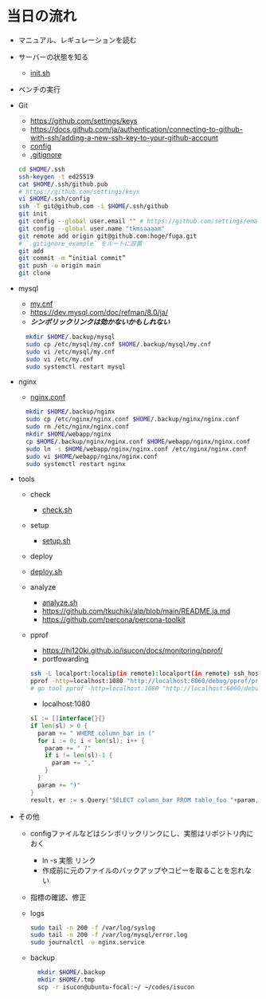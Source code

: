 # 当日の流れ

- マニュアル、レギュレーションを読む
- サーバーの状態を知る
  - [init.sh](init.sh)
- ベンチの実行
- Git
  - <https://github.com/settings/keys>
  - <https://docs.github.com/ja/authentication/connecting-to-github-with-ssh/adding-a-new-ssh-key-to-your-github-account>
  - [config](.ssh/config)
  - [.gitignore](.gitignore_example)

  ```bash
  cd $HOME/.ssh
  ssh-keygen -t ed25519
  cat $HOME/.ssh/github.pub
  # https://github.com/settings/keys
  vi $HOME/.ssh/config
  ssh -T git@github.com -i $HOME/.ssh/github
  git init
  git config --global user.email "" # https://github.com/settings/emails
  git config --global user.name "tkmsaaaam"
  git remote add origin git@github.com:hoge/fuga.git
  # `.gitignore_example` をルートに設置
  git add
  git commit -m “initial commit”
  git push -u origin main
  git clone
  ```

- mysql
  - [my.cnf](mysql/my.cnf)
  - <https://dev.mysql.com/doc/refman/8.0/ja/>
  - ***シンボリックリンクは効かないかもしれない***

  ```bash
    mkdir $HOME/.backup/mysql
    sudo cp /etc/mysql/my.cnf $HOME/.backup/mysql/my.cnf
    sudo vi /etc/mysql/my.cnf
    sudo vi /etc/my.cnf
    sudo systemctl restart mysql
  ```

- nginx
  - [nginx.conf](nginx/nginx.conf)

  ```bash
    mkdir $HOME/.backup/nginx
    sudo cp /etc/nginx/nginx.conf $HOME/.backup/nginx/nginx.conf
    sudo rm /etc/nginx/nginx.conf
    mkdir $HOME/webapp/nginx
    cp $HOME/.backup/nginx/nginx.conf $HOME/webapp/nginx/nginx.conf
    sudo ln -s $HOME/webapp/nginx/nginx.conf /etc/nginx/nginx.conf
    sudo vi $HOME/webapp/nginx/nginx.conf
    sudo systemctl restart nginx
  ```

- tools
  - check
    - [check.sh](check.sh)
  - setup
    - [setup.sh](setup.sh)
  - deploy
  - [deploy.sh](deploy.sh)
  - analyze
    - [analyze.sh](analyze.sh)
    - <https://github.com/tkuchiki/alp/blob/main/README.ja.md>
    - <https://github.com/percona/percona-toolkit>
  - pprof
    - <https://hi120ki.github.io/isucon/docs/monitoring/pprof/>
    - portfowarding

    ```bash
    ssh -L localport:localip(in remote):localport(in remote) ssh_hostname
    pprof -http=localhost:1080 "http://localhost:6060/debug/pprof/profile?seconds=10"
    # go tool pprof -http=localhost:1080 "http://localhost:6060/debug/pprof/profile?seconds=10"
    ```

    - localhost:1080

    ```go
    sl := []interface{}{}
    if len(sl) > 0 {
      param += " WHERE column_bar in ("
      for i := 0; i < len(sl); i++ {
        param += " ?"
        if i != len(sl)-1 {
          param += ","
        }
      }
      param += ")"
    }
    result, er := s.Query("SELECT column_bar FROM table_foo "+param, sl...)
    ```

- その他
  - configファイルなどはシンボリックリンクにし、実態はリポジトリ内におく
    - ln -s 実態 リンク
    - 作成前に元のファイルのバックアップやコピーを取ることを忘れない
  - 指標の確認、修正
  - logs

    ```bash
    sudo tail -n 200 -f /var/log/syslog
    sudo tail -n 200 -f /var/log/mysql/error.log
    sudo journalctl -u nginx.service
    ```

  - backup

    ```bash
      mkdir $HOME/.backup
      mkdir $HOME/.tmp
      scp -r isucon@ubuntu-focal:~/ ~/codes/isucon
    ```
